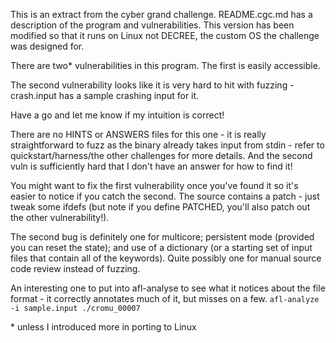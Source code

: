 This is an extract from the cyber grand challenge. README.cgc.md has a description of the program and vulnerabilities.
This version has been modified so that it runs on Linux not DECREE, the custom OS the challenge was designed for.

There are two\* vulnerabilities in this program. The first is easily accessible.

The second vulnerability looks like it is very hard to hit with fuzzing - crash.input has a sample crashing input for
it.

Have a go and let me know if my intuition is correct!

There are no HINTS or ANSWERS files for this one - it is really straightforward to fuzz as the binary already takes
input from stdin - refer to quickstart/harness/the other challenges for more details. And the second vuln is
sufficiently hard that I don't have an answer for how to find it!

You might want to fix the first vulnerability once you've found it so it's easier to notice if you catch the second. The
source contains a patch - just tweak some ifdefs (but note if you define PATCHED, you'll also patch out the other
vulnerability!).

The second bug is definitely one for multicore; persistent mode (provided you can reset the state); and use of a
dictionary (or a starting set of input files that contain all of the keywords). Quite possibly one for manual source
code review instead of fuzzing.

An interesting one to put into afl-analyse to see what it notices about the file format - it correctly annotates much of
it, but misses on a few. `afl-analyze -i sample.input ./cromu_00007`

\* unless I introduced more in porting to Linux
